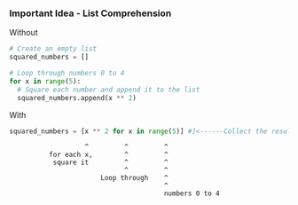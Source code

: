 ### Important Idea - List Comprehension

Without

```Python
# Create an empty list
squared_numbers = []

# Loop through numbers 0 to 4
for x in range(5):
  # Square each number and append it to the list
  squared_numbers.append(x ** 2)
```
With

```Python
squared_numbers = [x ** 2 for x in range(5)] #]<------Collect the result and put it into a list []
```
                       ^         ^         ^
              for each x,        ^         ^
               square it         ^         ^
                                 ^         ^        
                           Loop through    ^
                                           ^
                                           numbers 0 to 4
